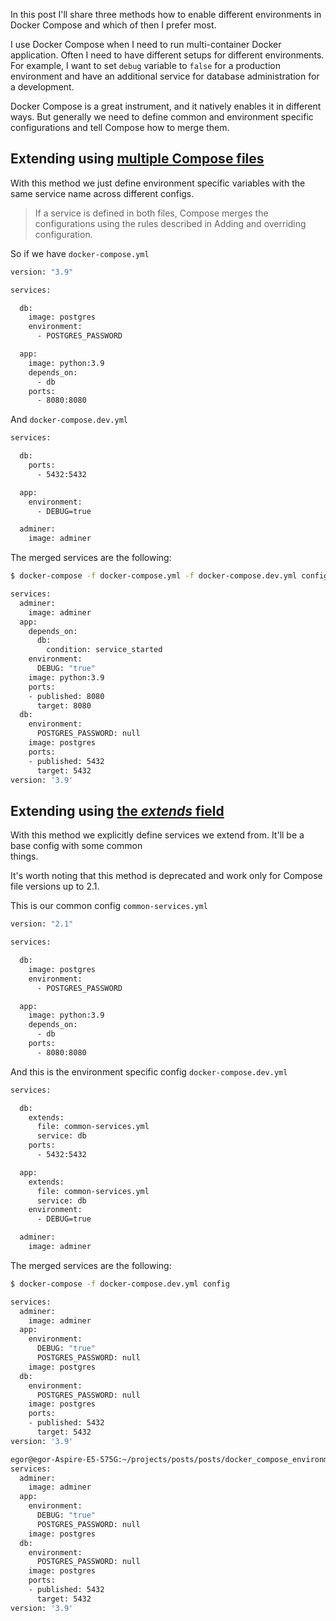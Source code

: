 In this post I'll share three methods how to enable different environments in Docker Compose and which of then I prefer most.

I use Docker Compose when I need to run multi-container Docker application.
Often I need to have different setups for different environments. 
For example, I want to set `debug` variable to `false` for a production environment and have an 
additional service for database administration for a development. 

Docker Compose is a great instrument, and it natively enables it in different ways.
But generally we need to define common and environment specific configurations and tell Compose
how to merge them.

## Extending using [multiple Compose files](https://docs.docker.com/compose/extends/#multiple-compose-files)

With this method we just define environment specific variables with the same service name across
different configs.

> If a service is defined in both files, Compose merges the configurations using the rules described in Adding and overriding configuration.

So if we have `docker-compose.yml`
```bash
version: "3.9"

services:

  db:
    image: postgres
    environment:
      - POSTGRES_PASSWORD

  app:
    image: python:3.9
    depends_on:
      - db
    ports:
      - 8080:8080
```

And `docker-compose.dev.yml`
```bash
services:

  db:
    ports:
      - 5432:5432

  app:
    environment:
      - DEBUG=true

  adminer:
    image: adminer
```

The merged services are the following:

```bash
$ docker-compose -f docker-compose.yml -f docker-compose.dev.yml config

services:
  adminer:
    image: adminer
  app:
    depends_on:
      db:
        condition: service_started
    environment:
      DEBUG: "true"
    image: python:3.9
    ports:
    - published: 8080
      target: 8080
  db:
    environment:
      POSTGRES_PASSWORD: null
    image: postgres
    ports:
    - published: 5432
      target: 5432
version: '3.9'
```

## Extending using [the _extends_ field](https://docs.docker.com/compose/extends/#extending-services)

With this method we explicitly define services we extend from. It'll be a base config with some common  
things.

It's worth noting that this method is deprecated and work only for Compose file versions up to 2.1.  

This is our common config `common-services.yml`
```bash
version: "2.1"

services:

  db:
    image: postgres
    environment:
      - POSTGRES_PASSWORD

  app:
    image: python:3.9
    depends_on:
      - db
    ports:
      - 8080:8080
```

And this is the environment specific config `docker-compose.dev.yml`
```bash
services:

  db:
    extends:
      file: common-services.yml
      service: db
    ports:
      - 5432:5432

  app:
    extends:
      file: common-services.yml
      service: db
    environment:
      - DEBUG=true

  adminer:
    image: adminer
```

The merged services are the following:
```bash
$ docker-compose -f docker-compose.dev.yml config

services:
  adminer:
    image: adminer
  app:
    environment:
      DEBUG: "true"
      POSTGRES_PASSWORD: null
    image: postgres
  db:
    environment:
      POSTGRES_PASSWORD: null
    image: postgres
    ports:
    - published: 5432
      target: 5432
version: '3.9'

egor@egor-Aspire-E5-575G:~/projects/posts/posts/docker_compose_environments/docker_extends$ docker-compose -f docker-compose.dev.yml config
services:
  adminer:
    image: adminer
  app:
    environment:
      DEBUG: "true"
      POSTGRES_PASSWORD: null
    image: postgres
  db:
    environment:
      POSTGRES_PASSWORD: null
    image: postgres
    ports:
    - published: 5432
      target: 5432
version: '3.9'
```


